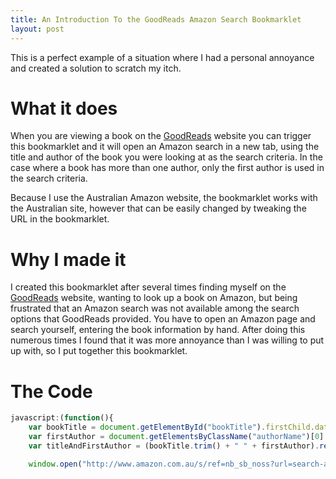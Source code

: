 ```yaml
---
title: An Introduction To the GoodReads Amazon Search Bookmarklet
layout: post
---
```


This is a perfect example of a situation where I had a personal annoyance and created a solution to scratch my itch.

# What it does

When you are viewing a book on the [GoodReads](http://www.goodreads.com) website you can trigger this bookmarklet and it will open an Amazon search in a new tab, using the title and author of the book you were looking at as the search criteria. In the case where a book has more than one author, only the first author is used in the search criteria.

Because I use the Australian Amazon website, the bookmarklet works with the Australian site, however that can be easily changed by tweaking the URL in the bookmarklet.

# Why I made it

I created this bookmarklet after several times finding myself on the [GoodReads](http://www.goodreads.com) website, wanting to look up a book on Amazon, but being frustrated that an Amazon search was not available among the search options that GoodReads provided. You have to open an Amazon page and search yourself, entering the book information by hand. After doing this numerous times I found that it was more annoyance than I was willing to put up with, so I put together this bookmarklet.

# The Code

```javascript
javascript:(function(){
    var bookTitle = document.getElementById("bookTitle").firstChild.data;
    var firstAuthor = document.getElementsByClassName("authorName")[0].firstChild.innerHTML;
    var titleAndFirstAuthor = (bookTitle.trim() + " " + firstAuthor).replace(/\s/g, "+");

    window.open("http://www.amazon.com.au/s/ref=nb_sb_noss?url=search-alias%3Daps&field-keywords=" + titleAndFirstAuthor);})()
```